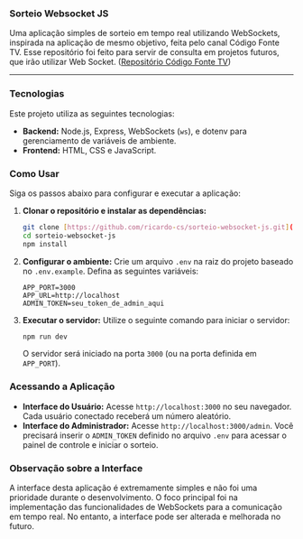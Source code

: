 ### Sorteio Websocket JS

Uma aplicação simples de sorteio em tempo real utilizando WebSockets, inspirada na aplicação de mesmo objetivo, feita pelo canal Código Fonte TV. Esse repositório foi feito para servir de consulta em projetos futuros, que irão utilizar Web Socket.
([Repositório Código Fonte TV](https://github.com/gabrielfroes/sorteio-websocket/))

---

### Tecnologias

Este projeto utiliza as seguintes tecnologias:

* **Backend:** Node.js, Express, WebSockets (`ws`), e dotenv para gerenciamento de variáveis de ambiente.
* **Frontend:** HTML, CSS e JavaScript.

### Como Usar

Siga os passos abaixo para configurar e executar a aplicação:

1.  **Clonar o repositório e instalar as dependências:**
    ```bash
    git clone [https://github.com/ricardo-cs/sorteio-websocket-js.git](https://github.com/ricardo-cs/sorteio-websocket-js.git)
    cd sorteio-websocket-js
    npm install
    ```
2.  **Configurar o ambiente:**
    Crie um arquivo `.env` na raiz do projeto baseado no `.env.example`. Defina as seguintes variáveis:
    ```
    APP_PORT=3000
    APP_URL=http://localhost
    ADMIN_TOKEN=seu_token_de_admin_aqui
    ```
3.  **Executar o servidor:**
    Utilize o seguinte comando para iniciar o servidor:
    ```bash
    npm run dev
    ```
    O servidor será iniciado na porta `3000` (ou na porta definida em `APP_PORT`).

### Acessando a Aplicação

* **Interface do Usuário:** Acesse `http://localhost:3000` no seu navegador. Cada usuário conectado receberá um número aleatório.
* **Interface do Administrador:** Acesse `http://localhost:3000/admin`. Você precisará inserir o `ADMIN_TOKEN` definido no arquivo `.env` para acessar o painel de controle e iniciar o sorteio.

### Observação sobre a Interface

A interface desta aplicação é extremamente simples e não foi uma prioridade durante o desenvolvimento. O foco principal foi na implementação das funcionalidades de WebSockets para a comunicação em tempo real. No entanto, a interface pode ser alterada e melhorada no futuro.
